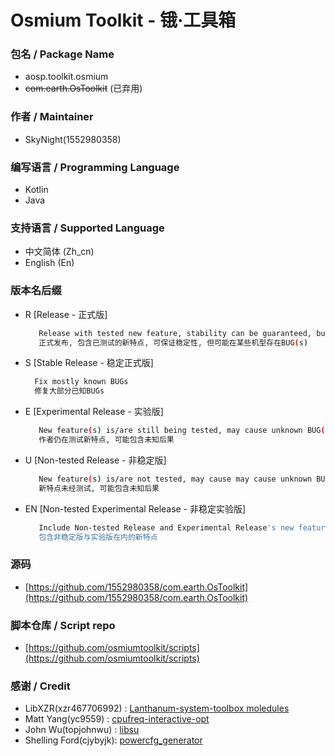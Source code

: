 # Osmium Toolkit - 锇·工具箱
### 包名 / Package Name
- aosp.toolkit.osmium
- ~~com.earth.OsToolkit~~ (已弃用)
### 作者 / Maintainer
- SkyNight(1552980358)
### 编写语言 / Programming Language
- Kotlin
- Java
### 支持语言 / Supported Language
- 中文简体  (Zh_cn)
- English   (En)
### 版本名后缀
- R [Release - 正式版]
   ```bash
      Release with tested new feature, stability can be guaranteed, but may cause BUG(s) on some devices
      正式发布, 包含已测试的新特点, 可保证稳定性, 但可能在某些机型存在BUG(s)
   ```
- S [Stable Release - 稳定正式版]
  ```bash
    Fix mostly known BUGs
    修复大部分已知BUGs
  ```
- E [Experimental Release - 实验版]
  ```bash
     New feature(s) is/are still being tested, may cause unknown BUG(s)
     作者仍在测试新特点, 可能包含未知后果
  ```
- U [Non-tested Release - 非稳定版]
  ```bash
     New feature(s) is/are not tested, may cause may cause unknown BUG(s)
     新特点未经测试, 可能包含未知后果
  ```
- EN [Non-tested Experimental Release - 非稳定实验版]
  ```bash
     Include Non-tested Release and Experimental Release's new features
     包含非稳定版与实验版在内的新特点
  ```
### 源码
- [https://github.com/1552980358/com.earth.OsToolkit](https://github.com/1552980358/com.earth.OsToolkit)
### 脚本仓库 / Script repo
- [https://github.com/osmiumtoolkit/scripts](https://github.com/osmiumtoolkit/scripts)
### 感谢 / Credit
- LibXZR(xzr467706992)  : [Lanthanum-system-toolbox moledules](https://github.com/Lanthanum-system-toolbox-v2/Modules)
- Matt Yang(yc9559)     : [cpufreq-interactive-opt](https://github.com/yc9559/cpufreq-interactive-opt)
- John Wu(topjohnwu)    : [libsu](https://github.com/topjohnwu/libsu)
- Shelling Ford(cjybyjk): [powercfg_generator](https://github.com/cjybyjk/powercfg_generator)